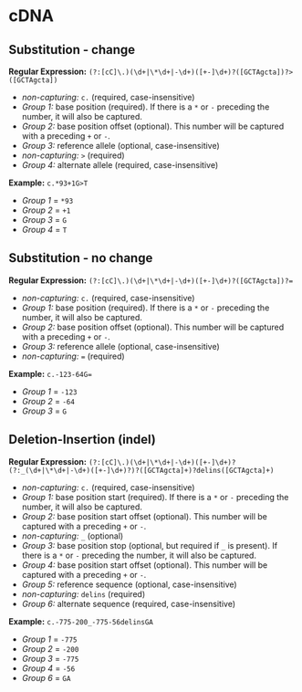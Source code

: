 # cDNA 

## Substitution - change
**Regular Expression:** `(?:[cC]\.)(\d+|\*\d+|-\d+)([+-]\d+)?([GCTAgcta])?>([GCTAgcta])`
- *non-capturing:* `c.` (required, case-insensitive)
- *Group 1:* base position (required). If there is a `*` or `-` preceding the number, it will also be captured.
- *Group 2:* base position offset (optional). This number will be captured with a preceding `+` or `-`.
- *Group 3:* reference allele (optional, case-insensitive)
- *non-capturing:* `>` (required)
- *Group 4:* alternate allele (required, case-insensitive)

**Example:** `c.*93+1G>T`
- *Group 1* = `*93`
- *Group 2* = `+1`
- *Group 3* = `G`
- *Group 4* = `T`

## Substitution - no change
**Regular Expression:** `(?:[cC]\.)(\d+|\*\d+|-\d+)([+-]\d+)?([GCTAgcta])?=`
- *non-capturing:* `c.` (required, case-insensitive)
- *Group 1:* base position (required). If there is a `*` or `-` preceding the number, it will also be captured.
- *Group 2:* base position offset (optional). This number will be captured with a preceding `+` or `-`.
- *Group 3:* reference allele (optional, case-insensitive)
- *non-capturing:* `=` (required)

**Example:** `c.-123-64G=`
- *Group 1* = `-123`
- *Group 2* = `-64`
- *Group 3* = `G`

## Deletion-Insertion (indel)
**Regular Expression:** `(?:[cC]\.)(\d+|\*\d+|-\d+)([+-]\d+)?(?:_(\d+|\*\d+|-\d+)([+-]\d+)?)?([GCTAgcta]+)?delins([GCTAgcta]+)`
- *non-capturing:* `c.` (required, case-insensitive)
- *Group 1:* base position start (required). If there is a `*` or `-` preceding the number, it will also be captured.
- *Group 2:* base position start offset (optional). This number will be captured with a preceding `+` or `-`.
- *non-capturing:* `_` (optional)
- *Group 3:* base position stop (optional, but required if `_` is present). If there is a `*` or `-` preceding the number, it will also be captured.
- *Group 4:* base position start offset (optional). This number will be captured with a preceding `+` or `-`.
- *Group 5:* reference sequence (optional, case-insensitive)
- *non-capturing:* `delins` (required)
- *Group 6:* alternate sequence (required, case-insensitive)

**Example:** `c.-775-200_-775-56delinsGA`
- *Group 1* = `-775`
- *Group 2* = `-200`
- *Group 3* = `-775`
- *Group 4* = `-56`
- *Group 6* = `GA`


